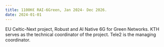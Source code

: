 ```yaml
---
title: 1100K€ RAI-6Green, Jan 2024- Dec 2026.
date: 2024-01-01
---
```


 EU Celtic-Next project, Robust and AI Native 6G for Green Networks. KTH serves as the technical coordinator of the project. Tele2 is the managing coordinator. 



<!--more-->


